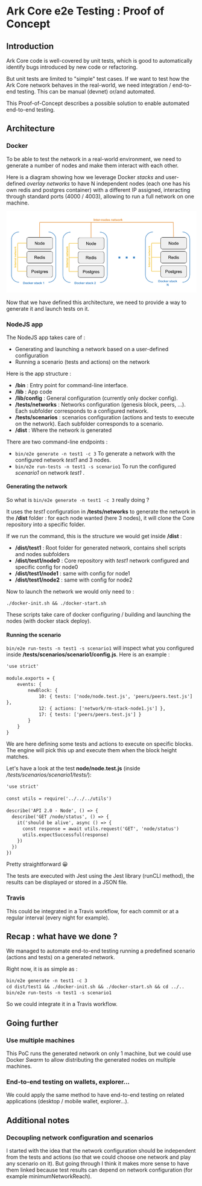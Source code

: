 # Ark Core e2e Testing : Proof of Concept

## Introduction

Ark Core code is well-covered by unit tests, which is good to automatically identify bugs introduced by new code or refactoring.

But unit tests are limited to "simple" test cases. If we want to test how the Ark Core network behaves in the real-world, we need integration / end-to-end testing. This can be manual (devnet) or/and automated.

This Proof-of-Concept describes a possible solution to enable automated end-to-end testing.

## Architecture

### Docker

To be able to test the network in a real-world environment, we need to generate a number of nodes and make them interact with each other.

Here is a diagram showing how we leverage Docker *stacks* and user-defined *overlay networks* to have N independent nodes (each one has his own redis and postgres container) with a different IP assigned, interacting through standard ports (4000 / 4003), allowing to run a full network on one machine.

![Docker diagram](img/docker-architecture.png)

Now that we have defined this architecture, we need to provide a way to generate it and launch tests on it.

### NodeJS app

The NodeJS app takes care of : 

 - Generating and launching a network based on a user-defined configuration
 - Running a scenario (tests and actions) on the network

Here is the app structure :

- **/bin** : Entry point for command-line interface.
- **/lib** : App code
 - **/lib/config** : General configuration (currently only docker config).
 - **/tests/networks** : Networks configuration (genesis block, peers, ...). Each subfolder corresponds to a configured network.
 - **/tests/scenarios** : scenarios configuration (actions and tests to execute on the network). Each subfolder corresponds to a scenario.
 - **/dist** : Where the network is generated

There are two command-line endpoints :

 - `bin/e2e generate -n test1 -c 3` To generate a network with the configured network *test1* and 3 nodes.
 - `bin/e2e run-tests -n test1 -s scenario1` To run the configured *scenario1* on network *test1* .

#### Generating the network

So what is `bin/e2e generate -n test1 -c 3` really doing ?

It uses the *test1* configuration in **/tests/networks** to generate the network in the **/dist** folder : for each node wanted (here 3 nodes), it will clone the Core repository into a specific folder.

If we run the command, this is the structure we would get inside **/dist** :

 - **/dist/test1** : Root folder for generated network, contains shell scripts and nodes subfolders
 - **/dist/test1/node0** : Core repository with *test1* network configured and specific config for node0
 - **/dist/test1/node1** : same with config for node1
 - **/dist/test1/node2** : same with config for node2

Now to launch the network we would only need to :

    ./docker-init.sh && ./docker-start.sh

These scripts take care of docker configuring / building and launching the nodes (with docker stack deploy).

#### Running the scenario

`bin/e2e run-tests -n test1 -s scenario1` will inspect what you configured inside **/tests/scenarios/scenario1/config.js**. Here is an example :

    'use strict'
    
    module.exports = {
        events: {
            newBlock: {
                10: { tests: ['node/node.test.js', 'peers/peers.test.js'] },
                12: { actions: ['network/rm-stack-node1.js'] },
                17: { tests: ['peers/peers.test.js'] }
            }
        }
    }

 We are here defining some tests and actions to execute on specific blocks. The engine will pick this up and execute them when the block height matches.

Let's have a look at the test **node/node.test.js** (inside */tests/scenarios/scenario1/tests/*):

    'use strict'
    
    const utils = require('../../../utils')
    
    describe('API 2.0 - Node', () => {
      describe('GET /node/status', () => {
        it('should be alive', async () => {
          const response = await utils.request('GET', 'node/status')
          utils.expectSuccessful(response)
        })
      })
    })

Pretty straightforward 😀

The tests are executed with Jest using the Jest library (runCLI method), the results can be displayed or stored in a JSON file. 

### Travis

This could be integrated in a Travis workflow, for each commit or at a regular interval (every night for example).

## Recap : what have we done ?

We managed to automate end-to-end testing running a predefined scenario (actions and tests) on a generated network.

Right now, it is as simple as :

    bin/e2e generate -n test1 -c 3
    cd dist/test1 && ./docker-init.sh && ./docker-start.sh && cd ../..
    bin/e2e run-tests -n test1 -s scenario1

So we could integrate it in a Travis workflow.

## Going further

### Use multiple machines

This PoC runs the generated network on only 1 machine, but we could use Docker *Swarm* to allow distributing the generated nodes on multiple machines.

### End-to-end testing on wallets, explorer...

We could apply the same method to have end-to-end testing on related applications (desktop / mobile wallet, explorer...).

## Additional notes

### Decoupling network configuration and scenarios

I started with the idea that the network configuration should be independent from the tests and actions (so that we could choose one network and play any scenario on it). But going through I think it makes more sense to have them linked because test results can depend on network configuration (for example minimumNetworkReach).
